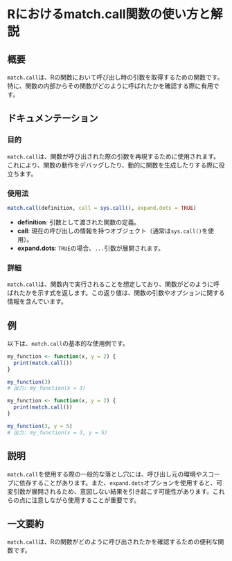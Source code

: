 <!--
Meta Description: # Rにおけるmatch.call関数の使い方と解説 ## 概要 `match.call`は、Rの関数において呼び出し時の引数を取得するための関数です。特に、関数の内部からその関数がどのように呼ばれたかを確認する際に有用です。 ## ドキュメンテーション ### 目的 `match.call`は、関...
Meta Keywords: call, match, my_function, expand, dots
-->

# Rにおけるmatch.call関数の使い方と解説

## 概要
`match.call`は、Rの関数において呼び出し時の引数を取得するための関数です。特に、関数の内部からその関数がどのように呼ばれたかを確認する際に有用です。

## ドキュメンテーション
### 目的
`match.call`は、関数が呼び出された際の引数を再現するために使用されます。これにより、関数の動作をデバッグしたり、動的に関数を生成したりする際に役立ちます。

### 使用法
```R
match.call(definition, call = sys.call(), expand.dots = TRUE)
```

- **definition**: 引数として渡された関数の定義。
- **call**: 現在の呼び出しの情報を持つオブジェクト（通常は`sys.call()`を使用）。
- **expand.dots**: `TRUE`の場合、`...`引数が展開されます。

### 詳細
`match.call`は、関数内で実行されることを想定しており、関数がどのように呼ばれたかを示す式を返します。この返り値は、関数の引数やオプションに関する情報を含んでいます。

## 例
以下は、`match.call`の基本的な使用例です。

```R
my_function <- function(x, y = 2) {
  print(match.call())
}

my_function(3)
# 出力: my_function(x = 3)
```

```R
my_function <- function(x, y = 2) {
  print(match.call())
}

my_function(3, y = 5)
# 出力: my_function(x = 3, y = 5)
```

## 説明
`match.call`を使用する際の一般的な落とし穴には、呼び出し元の環境やスコープに依存することがあります。また、`expand.dots`オプションを使用すると、可変引数が展開されるため、意図しない結果を引き起こす可能性があります。これらの点に注意しながら使用することが重要です。

## 一文要約
`match.call`は、Rの関数がどのように呼び出されたかを確認するための便利な関数です。